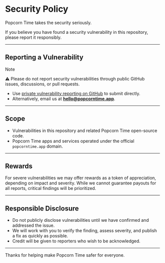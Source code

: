 # Security Policy

Popcorn Time takes the security seriously.

If you believe you have found a security vulnerability in this repository, please report it responsibly.

---

## Reporting a Vulnerability

> [!NOTE]
> ⚠️ Please do not report security vulnerabilities through public GitHub issues, discussions, or pull requests.

- Use [private vulnerability reporting on GitHub](https://docs.github.com/en/code-security/security-advisories/guidance-on-reporting-and-writing-information-about-vulnerabilities/privately-reporting-a-security-vulnerability) to submit directly.
- Alternatively, email us at **hello@popcorntime.app**.

---

## Scope

- Vulnerabilities in this repository and related Popcorn Time open-source code.
- Popcorn Time apps and services operated under the official `popcorntime.app` domain.

---

## Rewards

For severe vulnerabilities we may offer rewards as a token of appreciation, depending on impact and severity. While we cannot guarantee payouts for all reports, critical findings will be prioritized.

---

## Responsible Disclosure

- Do not publicly disclose vulnerabilities until we have confirmed and addressed the issue.
- We will work with you to verify the finding, assess severity, and publish a fix as quickly as possible.
- Credit will be given to reporters who wish to be acknowledged.

---

Thanks for helping make Popcorn Time safer for everyone.
